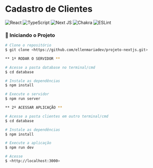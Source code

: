 # Cadastro de Clientes

![React](https://img.shields.io/badge/react-%2320232a.svg?style=for-the-badge&logo=react&logoColor=%2361DAFB) ![TypeScript](https://img.shields.io/badge/typescript-%23007ACC.svg?style=for-the-badge&logo=typescript&logoColor=white) 
![Next JS](https://img.shields.io/badge/Next-black?style=for-the-badge&logo=next.js&logoColor=white)
![Chakra](https://img.shields.io/badge/chakra-%234ED1C5.svg?style=for-the-badge&logo=chakraui&logoColor=white) ![ESLint](https://img.shields.io/badge/ESLint-4B3263?style=for-the-badge&logo=eslint&logoColor=white)


### 🎲 Iniciando o Projeto

```bash
# Clone o repositório
$ git clone <https://github.com/ellenmariadev/projeto-nextjs.git>

** 1º RODAR O SERVIDOR **

# Acesse a pasta database no terminal/cmd
$ cd database

# Instale as dependências
$ npm install

# Execute o servidor 
$ npm run server

** 2º ACESSAR APLICAÇÃO **

# Acesse a pasta clientes em outro terminal/cmd
$ cd database

# Instale as dependências
$ npm install

# Execute a aplicação 
$ npm run dev

# Acesse 
$ <http://localhost:3000>
```

